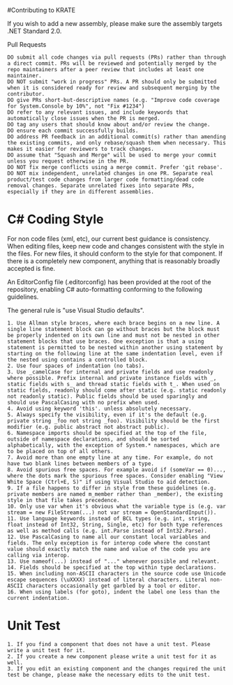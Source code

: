 #Contributing to KRATE

If you wish to add a new assembly, please make sure the assembly targets .NET Standard 2.0.

Pull Requests

    DO submit all code changes via pull requests (PRs) rather than through a direct commit. PRs will be reviewed and potentially merged by the repo maintainers after a peer review that includes at least one maintainer.
    DO NOT submit "work in progress" PRs. A PR should only be submitted when it is considered ready for review and subsequent merging by the contributor.
    DO give PRs short-but-descriptive names (e.g. "Improve code coverage for System.Console by 10%", not "Fix #1234")
    DO refer to any relevant issues, and include keywords that automatically close issues when the PR is merged.
    DO tag any users that should know about and/or review the change.
    DO ensure each commit successfully builds.
    DO address PR feedback in an additional commit(s) rather than amending the existing commits, and only rebase/squash them when necessary. This makes it easier for reviewers to track changes.
    DO assume that "Squash and Merge" will be used to merge your commit unless you request otherwise in the PR.
    DO NOT fix merge conflicts using a merge commit. Prefer 'git rebase'.
    DO NOT mix independent, unrelated changes in one PR. Separate real product/test code changes from larger code formatting/dead code removal changes. Separate unrelated fixes into separate PRs, especially if they are in different assemblies.

# C# Coding Style

For non code files (xml, etc), our current best guidance is consistency. When editing files, keep new code and changes consistent with the style in the files. For new files, it should conform to the style for that component. If there is a completely new component, anything that is reasonably broadly accepted is fine.

An EditorConfig file (.editorconfig) has been provided at the root of the repository, enabling C# auto-formatting conforming to the following guidelines.

The general rule is "use Visual Studio defaults".

    1. Use Allman style braces, where each brace begins on a new line. A single line statement block can go without braces but the block must be properly indented on its own line and must not be nested in other statement blocks that use braces. One exception is that a using statement is permitted to be nested within another using statement by starting on the following line at the same indentation level, even if the nested using contains a controlled block.
    2. Use four spaces of indentation (no tabs).
    3. Use _camelCase for internal and private fields and use readonly where possible. Prefix internal and private instance fields with _, static fields with s_ and thread static fields with t_. When used on static fields, readonly should come after static (e.g. static readonly not readonly static). Public fields should be used sparingly and should use PascalCasing with no prefix when used.
    4. Avoid using keyword 'this'. unless absolutely necessary.
    5. Always specify the visibility, even if it's the default (e.g. private string _foo not string _foo). Visibility should be the first modifier (e.g. public abstract not abstract public).
    6. Namespace imports should be specified at the top of the file, outside of namespace declarations, and should be sorted alphabetically, with the exception of System.* namespaces, which are to be placed on top of all others.
    7. Avoid more than one empty line at any time. For example, do not have two blank lines between members of a type.
    8. Avoid spurious free spaces. For example avoid if (someVar == 0)..., where the dots mark the spurious free spaces. Consider enabling "View White Space (Ctrl+E, S)" if using Visual Studio to aid detection.
    9. If a file happens to differ in style from these guidelines (e.g. private members are named m_member rather than _member), the existing style in that file takes precedence.
    10. Only use var when it's obvious what the variable type is (e.g. var stream = new FileStream(...) not var stream = OpenStandardInput()).
    11. Use language keywords instead of BCL types (e.g. int, string, float instead of Int32, String, Single, etc) for both type references as well as method calls (e.g. int.Parse instead of Int32.Parse).
    12. Use PascalCasing to name all our constant local variables and fields. The only exception is for interop code where the constant value should exactly match the name and value of the code you are calling via interop.
    13. Use nameof(...) instead of "..." whenever possible and relevant.
    14. Fields should be specified at the top within type declarations.
    15. When including non-ASCII characters in the source code use Unicode escape sequences (\uXXXX) instead of literal characters. Literal non-ASCII characters occasionally get garbled by a tool or editor.
    16. When using labels (for goto), indent the label one less than the current indentation.

# Unit Test

	1. If you find a component that does not have a unit test. Please write a unit test for it.
	2. If you create a new component please write a unit test for it as well.
	3. If you edit an existing component and the changes required the unit test be change, please make the necessary edits to the unit test.